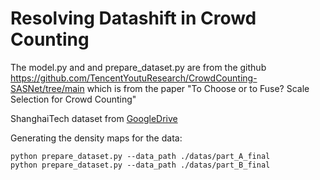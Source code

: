 # Resolving Datashift in Crowd Counting

The model.py and and prepare_dataset.py are from the github https://github.com/TencentYoutuResearch/CrowdCounting-SASNet/tree/main which is from the paper "To Choose or to Fuse? Scale Selection for Crowd Counting"

ShanghaiTech dataset from [GoogleDrive](https://drive.google.com/drive/folders/17WobgYjekLTq3QIRW3wPyNByq9NJTmZ9?usp=sharing)

Generating the density maps for the data:
```
python prepare_dataset.py --data_path ./datas/part_A_final
python prepare_dataset.py --data_path ./datas/part_B_final
```

